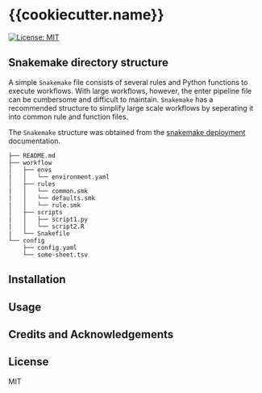 # {{cookiecutter.name}}

[![License: MIT](https://img.shields.io/badge/License-MIT-yellow.svg)](https://opensource.org/licenses/MIT)


## Snakemake directory structure
A simple `Snakemake` file consists of several rules and Python functions to
execute workflows.  With large workflows, however, the enter pipeline file can
be cumbersome and difficult to maintain.  `Snakemake` has a recommended
structure to simplify large scale workflows by seperating it into common
rule and function files.

The `Snakemake` structure was obtained from the [snakemake deployment](https://github.com/snakemake/snakemake/blob/fdc26e642f08fb4ca3f66fe8e310e8eda8a954a6/docs/snakefiles/deployment.rst)
documentation.

```
├── README.md
├── workflow
│   ├── envs
|   │   └── environment.yaml
│   ├── rules
|   │   └── common.smk
|   │   └── defaults.smk
|   │   └── rule.smk
│   ├── scripts
|   │   ├── script1.py
|   │   └── script2.R
|   └── Snakefile
└── config
    ├── config.yaml
    └── some-sheet.tsv
```


## Installation



## Usage



## Credits and Acknowledgements


## License
MIT
